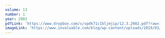 ```yaml
---
volume: 13
number: 1
year: 2002
pdfLink: 'https://www.dropbox.com/s/vpdk71c1bljmjip/12.3.2002.pdf?raw=1'
imageLink: 'https://www.invaluable.com/blog/wp-content/uploads/2019/03/buddhist-art-hero.jpg'
---
```

